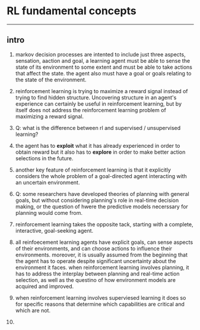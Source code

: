 # RL fundamental concepts
----

## intro

1. markov decision processes are intented to include just three aspects, sensation, aaction and goal, a learning agent must be able to sense the state of its environment to some extent and must be able to take actions that affect the state. the agent also must have a goal or goals relating to the state of the environment.

2. reinforcement learning is trying to maximize a reward signal instead of trying to find hidden structure. Uncovering structure in an agent's experience can certainly be useful in reinforcement learning, but by itself does not address the reinforcement learning problem of maximizing a reward signal.

3. Q: what is the difference between rl and supervised / unsupervised learning?

4. the agent has to **exploit** what it has already experienced in order to obtain reward but it also has to **explore** in order to make better action selections in the future.

5. another key feature of reinforcement learning is that it explicitly considers the whole problem of a goal-directed agent interacting with an uncertain environment.

6. Q: some researchers have developed theories of planning with general goals, but without considering planning's role in real-time decision making, or the question of hwere the predictive models necerssary for planning would come from.

7. reinforcement learning takes the opposite tack, starting with a complete, interactive, goal-seeking agent.

8. all reinfoecement learning agents have explicit goals, can sense aspects of their environments, and can choose actions to influence their environments. moreover, it is usually assumed from the beginning that the agent has to operate despite significant uncertainty about the environment it faces. when reinforcement learning involves planning, it has to address the interplay between planning and real-time action selection, as well as the questino of how environment models are acquired and improved.

9. when reinforcement learning involves superviesed learning it does so for specific reasons that determine which capabilities are critical and which are not.

10. 
